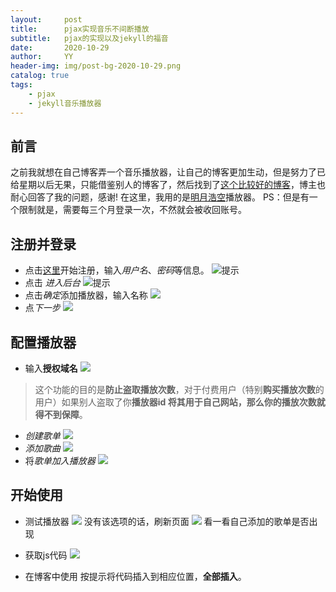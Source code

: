 ```yaml
---
layout:     post
title:      pjax实现音乐不间断播放
subtitle:   pjax的实现以及jekyll的福音
date:       2020-10-29
author:     YY
header-img: img/post-bg-2020-10-29.png
catalog: true
tags:
    - pjax
    - jekyll音乐播放器
---
```



## 前言
之前我就想在自己博客弄一个音乐播放器，让自己的博客更加生动，但是努力了已给星期以后无果，只能借鉴别人的博客了，然后找到了[这个比较好的博客](https://plushine.cn/)，博主也耐心回答了我的问题，感谢!
在这里，我用的是[明月浩空](https://player.lmih.cn/admin/user/register)播放器。
PS：但是有一个限制就是，需要每三个月登录一次，不然就会被收回账号。

## 注册并登录
- 点击[这里](https://player.lmih.cn/admin/user/register)开始注册，输入*用户名*、*密码*等信息。
![提示](https://cdn.jsdelivr.net/gh/xingjiahui/CDN@latest/2020/05/25/3d6f55bee4c6ca3649e321921ecb0b39.png)
- 点击 *进入后台*
![提示](https://cdn.jsdelivr.net/gh/xingjiahui/CDN@latest/2020/05/25/b82d55c457e7e16479c118f01ce37d65.png)
- 点击*确定*添加播放器，输入名称
![](https://cdn.jsdelivr.net/gh/xingjiahui/CDN@latest/2020/05/25/415dfe7feaf0c0f1876965322877c3ff.png)
- 点*下一步*
![](https://cdn.jsdelivr.net/gh/xingjiahui/CDN@latest/2020/05/25/30350dd8120ab202c6f807e9bcde93ed.png)

## 配置播放器
- 输入**授权域名**
![](https://cdn.jsdelivr.net/gh/xingjiahui/CDN@latest/2020/05/25/3a606cbb84de42fdf577ed4287c521c4.png)
> 这个功能的目的是**防止盗取播放次数**，对于付费用户（特别**购买播放次数**的用户）如果别人盗取了你**播放器id **将其用于自己网站，那么你的播放次数就得不到**保障**。
- *创建歌单*
![](https://cdn.jsdelivr.net/gh/xingjiahui/CDN@latest/2020/05/25/5b2bd5b78033ac7d59af91d16ae06dd3.png)
- *添加歌曲*
![](https://cdn.jsdelivr.net/gh/xingjiahui/CDN@latest/2020/05/25/122fb7dfdddd539ba38d55e54d46dfbc.png)
- 将*歌单加入播放器*
![](https://cdn.jsdelivr.net/gh/xingjiahui/CDN@latest/2020/05/25/4b879df06b221b802b0ff6bf9a9cddb1.png)

## 开始使用
- 测试播放器
![](https://cdn.jsdelivr.net/gh/xingjiahui/CDN@latest/2020/05/25/8216210ecffd2d0016f7241ada02d852.png)
没有该选项的话，刷新页面
![](https://cdn.jsdelivr.net/gh/xingjiahui/CDN@latest/2020/05/25/dc7c93e053086c97a34d6c9898139b37.png)
看一看自己添加的歌单是否出现

- 获取js代码
![](https://cdn.jsdelivr.net/gh/xingjiahui/CDN@latest/2020/05/25/04151a65990d96b6750e901e84c2050a.png)
- 在博客中使用
按提示将代码插入到相应位置，**全部插入**。
